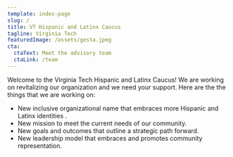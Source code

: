 ```yaml
---
template: index-page
slug: /
title: VT Hispanic and Latinx Caucus
tagline: Virginia Tech
featuredImage: /assets/gesta.jpeg
cta:
  ctaText: Meet the advisory team
  ctaLink: /team
---
```


Welcome to the Virginia Tech Hispanic and Latinx Caucus! We are working on revitalizing our organization and we need your support. Here are the the things that we are working on:

- New inclusive organizational name that embraces more Hispanic and Latinx identities .
- New mission to meet the current needs of our community.
- New goals and outcomes that outline a strategic path forward.
- New leadership model that embraces and promotes community representation.
